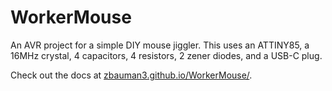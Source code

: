 # WorkerMouse

An AVR project for a simple DIY mouse jiggler. This uses an ATTINY85, a 16MHz crystal, 4 capacitors, 4 resistors, 2 zener diodes, and a USB-C plug.

Check out the docs at [zbauman3.github.io/WorkerMouse/](https://zbauman3.github.io/WorkerMouse/).